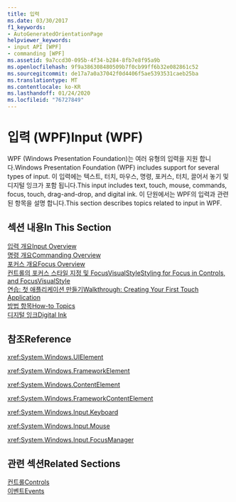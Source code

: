 ```yaml
---
title: 입력
ms.date: 03/30/2017
f1_keywords:
- AutoGeneratedOrientationPage
helpviewer_keywords:
- input API [WPF]
- commanding [WPF]
ms.assetid: 9a7ccd30-095b-4f34-b284-8fb7e8f95a9b
ms.openlocfilehash: 9f9a386308480509b7f0cb99ff6b32e082861c52
ms.sourcegitcommit: de17a7a0a37042f0d4406f5ae5393531caeb25ba
ms.translationtype: MT
ms.contentlocale: ko-KR
ms.lasthandoff: 01/24/2020
ms.locfileid: "76727849"
---
```

# <a name="input-wpf"></a><span data-ttu-id="2225f-102">입력 (WPF)</span><span class="sxs-lookup"><span data-stu-id="2225f-102">Input (WPF)</span></span>
<span data-ttu-id="2225f-103">WPF (Windows Presentation Foundation)는 여러 유형의 입력을 지원 합니다.</span><span class="sxs-lookup"><span data-stu-id="2225f-103">Windows Presentation Foundation (WPF) includes support for several types of input.</span></span> <span data-ttu-id="2225f-104">이 입력에는 텍스트, 터치, 마우스, 명령, 포커스, 터치, 끌어서 놓기 및 디지털 잉크가 포함 됩니다.</span><span class="sxs-lookup"><span data-stu-id="2225f-104">This input includes text, touch, mouse, commands, focus, touch, drag-and-drop, and digital ink.</span></span> <span data-ttu-id="2225f-105">이 단원에서는 WPF의 입력과 관련 된 항목을 설명 합니다.</span><span class="sxs-lookup"><span data-stu-id="2225f-105">This section describes topics related to input in WPF.</span></span>  
  
## <a name="in-this-section"></a><span data-ttu-id="2225f-106">섹션 내용</span><span class="sxs-lookup"><span data-stu-id="2225f-106">In This Section</span></span>  
 [<span data-ttu-id="2225f-107">입력 개요</span><span class="sxs-lookup"><span data-stu-id="2225f-107">Input Overview</span></span>](input-overview.md)  
 [<span data-ttu-id="2225f-108">명령 개요</span><span class="sxs-lookup"><span data-stu-id="2225f-108">Commanding Overview</span></span>](commanding-overview.md)  
 [<span data-ttu-id="2225f-109">포커스 개요</span><span class="sxs-lookup"><span data-stu-id="2225f-109">Focus Overview</span></span>](focus-overview.md)  
 [<span data-ttu-id="2225f-110">컨트롤의 포커스 스타일 지정 및 FocusVisualStyle</span><span class="sxs-lookup"><span data-stu-id="2225f-110">Styling for Focus in Controls, and FocusVisualStyle</span></span>](styling-for-focus-in-controls-and-focusvisualstyle.md)  
 [<span data-ttu-id="2225f-111">연습: 첫 애플리케이션 만들기</span><span class="sxs-lookup"><span data-stu-id="2225f-111">Walkthrough: Creating Your First Touch Application</span></span>](walkthrough-creating-your-first-touch-application.md)  
 [<span data-ttu-id="2225f-112">방법 항목</span><span class="sxs-lookup"><span data-stu-id="2225f-112">How-to Topics</span></span>](input-and-commands-how-to-topics.md)  
 [<span data-ttu-id="2225f-113">디지털 잉크</span><span class="sxs-lookup"><span data-stu-id="2225f-113">Digital Ink</span></span>](digital-ink.md)  
  
## <a name="reference"></a><span data-ttu-id="2225f-114">참조</span><span class="sxs-lookup"><span data-stu-id="2225f-114">Reference</span></span>  
 <xref:System.Windows.UIElement>  
  
 <xref:System.Windows.FrameworkElement>  
  
 <xref:System.Windows.ContentElement>  
  
 <xref:System.Windows.FrameworkContentElement>  
  
 <xref:System.Windows.Input.Keyboard>  
  
 <xref:System.Windows.Input.Mouse>  
  
 <xref:System.Windows.Input.FocusManager>  
  
## <a name="related-sections"></a><span data-ttu-id="2225f-115">관련 섹션</span><span class="sxs-lookup"><span data-stu-id="2225f-115">Related Sections</span></span>  
 [<span data-ttu-id="2225f-116">컨트롤</span><span class="sxs-lookup"><span data-stu-id="2225f-116">Controls</span></span>](../controls/index.md)  
  [<span data-ttu-id="2225f-117">이벤트</span><span class="sxs-lookup"><span data-stu-id="2225f-117">Events</span></span>](events-wpf.md)
